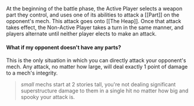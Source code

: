 At the beginning of the battle phase, the Active Player selects a weapon part they control, and uses one of its abilities to attack a [[Part]] on the opponent's mech. This attack goes onto [[The Heap]]. 
Once that attack takes effect, the Non-Active Player takes a turn in the same manner, and players alternate until neither player elects to make an attack. 

#### What if my opponent doesn't have any parts?
This is the only situation in which you can directly attack your opponent's mech. Any attack, no matter how large, will deal exactly 1 point of damage to a mech's integrity. 
> *small* mechs start at 2 stories tall, you're not dealing significant superstructure damage to them in a single hit no matter how big and spooky your attack is.


